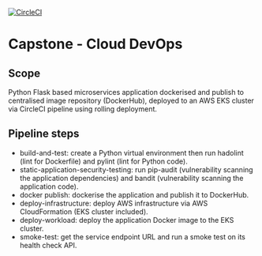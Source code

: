 [![CircleCI](https://dl.circleci.com/status-badge/img/gh/msagi/nd9991-c5-msagi-capstone/tree/main.svg?style=svg)](https://dl.circleci.com/status-badge/redirect/gh/msagi/nd9991-c5-msagi-capstone/tree/main)
# Capstone - Cloud DevOps

## Scope
Python Flask based microservices application dockerised and publish to centralised image repository (DockerHub), deployed to an AWS EKS cluster via CircleCI pipeline using rolling deployment.

## Pipeline steps
- build-and-test: create a Python virtual environment then run hadolint (lint for Dockerfile) and pylint (lint for Python code).
- static-application-security-testing: run pip-audit (vulnerability scanning the application dependencies) and bandit (vulnerability scanning the application code).
- docker publish: dockerise the application and publish it to DockerHub.
- deploy-infrastructure: deploy AWS infrastructure via AWS CloudFormation (EKS cluster included).
- deploy-workload: deploy the application Docker image to the EKS cluster.
- smoke-test: get the service endpoint URL and run a smoke test on its health check API.

